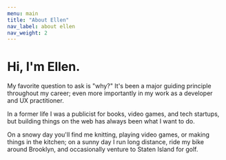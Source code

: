 ```yaml
---
menu: main
title: "About Ellen"
nav_label: about ellen
nav_weight: 2
---
```


# Hi, I'm Ellen. 

My favorite question to ask is "why?"  It's been a major guiding principle throughout my career; even more importantly in my work as a developer and UX practitioner. 

In a former life I was a publicist for books, video games, and tech startups, but building things on the web has always been what I want to do.

On a snowy day you'll find me knitting, playing video games, or making things in the kitchen; on a sunny day I run long distance, ride my bike around Brooklyn, and occasionally venture to Staten Island for golf.